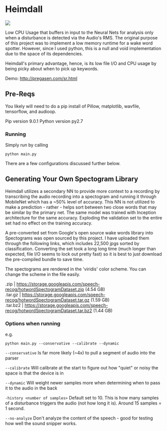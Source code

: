 # Heimdall

![](https://dl.dropbox.com/s/yj50zjqjdgoz32v/Screen%20Shot%202017-12-21%20at%2012.35.47%20PM.png?dl=0)

Low CPU Usage that buffers in input to the Neural Nets for analysis only when a disturbance is detected via the Audio's RMS. The original purpose of this project was to implement a low memory runtime for a wake word spotter. However, since I used python, this is a null and void implementation due to the space of its dependencies. 

Heimdall's primary advantage, hence, is its low file I/O and CPU usage by being picky about when to pick up keywords. 

Demo: http://pregasen.com/sr.html

## Pre-Reqs

You likely will need to do a pip install of Pillow, matplotlib, wavfile, tensorflow, and audioop.

Pip version 9.0.1
Python version py2.7

### Running

Simply run by calling

```
python main.py
```

There are a few configurations discussed further below. 

## Generating Your Own Spectogram Library

Heimdall utilizes a secondary NN to provide more context to a recording by transcribing the audio recording into a spectogram and running it through MobileNet which has a ~50% level of accuracy. This NN is not utilized to make a prediction - rather - helps sort between two close words that may be similar by the primary net. The same model was trained with Inception architecture for the same accuracy. Exploding the validation set to the entire set had no effect on the training accuracy.                                                                                                  

A pre-converted set from Google's open source wake words library into Spectograms was open sourced by this project. I have uploaded them through the following links, which includes 22,500 jpgs sorted by classification. Converting the set took a long long time (much longer than expected, file I/O seems to lock out pretty fast) so it is best to just download the pre-compiled bundle to save time.

The spectograms are rendered in the 'viridis' color scheme. You can change the scheme in the file easily. 
                                                                                                           
.zip     | https://storage.googleapis.com/speech-recog/hotwordSpectogramDataset.zip (4.54 GB)              
.tar.gz  | https://storage.googleapis.com/speech-recog/hotwordSpectogramDataset.tar.gz (1.59 GB)           
.tar.bz2 | https://storage.googleapis.com/speech-recog/hotwordSpectogramDataset.tar.bz2 (1.44 GB)

### Options when running

e.g.
```
python main.py --conservative --calibrate --dynamic
```
`--conservative`
Is far more likely (~4x) to pull a segment of audio into the parser 

`--calibrate`
Will calibrate at the start to figure out how "quiet" or noisy the space is that the device is in 

`--dynamic`
Will weight newer samples more when determining when to pass it to the audio in the back

`-history <number of samples>`
Default set to 10. This is how many samples of a disturbance triggers the audio (not how long it is). Around 15 samples = 1 second. 

`--no-analyze`
Don't analyze the content of the speech - good for testing how well the sound snipper works. 


